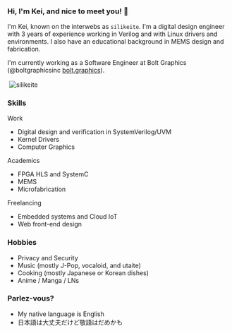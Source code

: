### Hi, I'm Kei, and nice to meet you! 👋

I'm Kei, known on the interwebs as `silikeite`. I'm a digital design engineer with 3 years of experience working in Verilog and with Linux drivers and environments. I also have an educational background in MEMS design and fabrication.

I'm currently working as a Software Engineer at Bolt Graphics (@boltgraphicsinc [bolt.graphics](https://bolt.graphics)).

<p>&nbsp;<img align="center" src="https://github-readme-stats.vercel.app/api?username=silikeite&show_icons=true&locale=en&theme=dark" alt="silikeite" /></p>

### Skills
Work
- Digital design and verification in SystemVerilog/UVM
- Kernel Drivers
- Computer Graphics

Academics
- FPGA HLS and SystemC
- MEMS
- Microfabrication

Freelancing
- Embedded systems and Cloud IoT
- Web front-end design

### Hobbies
- Privacy and Security
- Music (mostly J-Pop, vocaloid, and utaite)
- Cooking (mostly Japanese or Korean dishes)
- Anime / Manga / LNs

### Parlez-vous?
- My native language is English
- 日本語は大丈夫だけど敬語はだめかも



